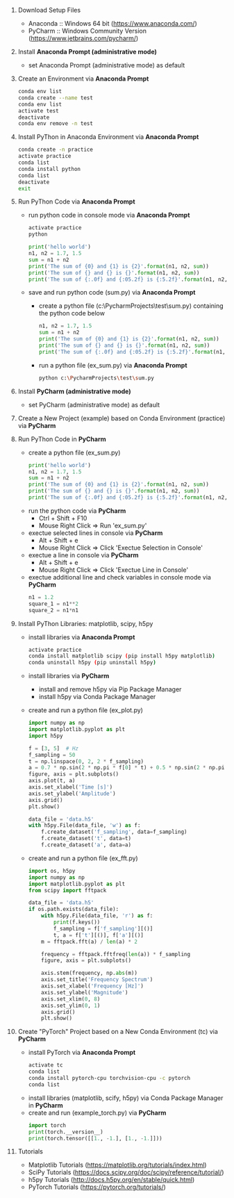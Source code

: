 1. Download Setup Files
    - Anaconda :: Windows 64 bit (https://www.anaconda.com/)
    - PyCharm :: Windows Community Version (https://www.jetbrains.com/pycharm/)

1. Install **Anaconda Prompt (administrative mode)**
    - set Anaconda Prompt (administrative mode) as default    

1. Create an Environment via **Anaconda Prompt**
     ```bash
    conda env list
    conda create --name test
    conda env list
    activate test
    deactivate
    conda env remove -n test
    ```

1. Install PyThon in Anaconda Environment via **Anaconda Prompt**
    ```bash
    conda create -n practice
    activate practice
    conda list
    conda install python
    conda list
    deactivate
    exit
    ```

1. Run PyThon Code via **Anaconda Prompt**
    - run python code in console mode via **Anaconda Prompt**
        ```bash
        activate practice
        python
        ```
        
        ```python
        print('hello world')
        n1, n2 = 1.7, 1.5
        sum = n1 + n2
        print('The sum of {0} and {1} is {2}'.format(n1, n2, sum))
        print('The sum of {} and {} is {}'.format(n1, n2, sum))
        print('The sum of {:.0f} and {:05.2f} is {:5.2f}'.format(n1, n2, sum))
        ```
    - save and run python code (sum.py) via **Anaconda Prompt**
        - create a python file (c:\PycharmProjects\test\sum.py) containing the python code below
            ```python
            n1, n2 = 1.7, 1.5
            sum = n1 + n2
            print('The sum of {0} and {1} is {2}'.format(n1, n2, sum))
            print('The sum of {} and {} is {}'.format(n1, n2, sum))
            print('The sum of {:.0f} and {:05.2f} is {:5.2f}'.format(n1, n2, sum))
            ```
        - run a python file (ex_sum.py) via **Anaconda Prompt**
            ```bash
            python c:\PycharmProjects\test\sum.py
            ```
            
1. Install **PyCharm (administrative mode)**
    - set PyCharm (administrative mode) as default    

1. Create a New Project (example) based on Conda Environment (practice) via **PyCharm**

1. Run PyThon Code in **PyCharm**
    - create a python file (ex_sum.py)
        ```python
        print('hello world')
        n1, n2 = 1.7, 1.5
        sum = n1 + n2
        print('The sum of {0} and {1} is {2}'.format(n1, n2, sum))
        print('The sum of {} and {} is {}'.format(n1, n2, sum))
        print('The sum of {:.0f} and {:05.2f} is {:5.2f}'.format(n1, n2, sum))
        ```
    - run the python code via **PyCharm**
        - Ctrl + Shift + F10
        - Mouse Right Click => Run 'ex_sum.py'
    - exectue selected lines in console via **PyCharm**
        - Alt + Shift + e
        - Mouse Right Click => Click 'Exectue Selection in Console'
    - exectue a line in console via **PyCharm**
        - Alt + Shift + e
        - Mouse Right Click => Click 'Exectue Line in Console'
    - exectue additional line and check variables in console mode via **PyCharm**
        ```python
        n1 = 1.2
        square_1 = n1**2
        square_2 = n1*n1
        ```
    
1. Install PyThon Libraries: matplotlib, scipy, h5py
    - install libraries via **Anaconda Prompt**
        ```bash
        activate practice
        conda install matplotlib scipy (pip install h5py matplotlib)
        conda uninstall h5py (pip uninstall h5py)        
        ```
    - install libraries via **PyCharm**
        - install and remove h5py via Pip Package Manager
        - install h5py via Conda Package Manager
            
    - create and run a python file (ex_plot.py)
        ```python
        import numpy as np
        import matplotlib.pyplot as plt
        import h5py

        f = [3, 5]  # Hz
        f_sampling = 50
        t = np.linspace(0, 2, 2 * f_sampling)
        a = 0.7 * np.sin(2 * np.pi * f[0] * t) + 0.5 * np.sin(2 * np.pi * f[1] * t)
        figure, axis = plt.subplots()
        axis.plot(t, a)
        axis.set_xlabel('Time [s]')
        axis.set_ylabel('Amplitude')
        axis.grid()
        plt.show()

        data_file = 'data.h5'
        with h5py.File(data_file, 'w') as f:
            f.create_dataset('f_sampling', data=f_sampling)
            f.create_dataset('t', data=t)
            f.create_dataset('a', data=a)

        ```        
   
    - create and run a python file (ex_fft.py)
        ```python
        import os, h5py
        import numpy as np
        import matplotlib.pyplot as plt
        from scipy import fftpack

        data_file = 'data.h5'
        if os.path.exists(data_file):
            with h5py.File(data_file, 'r') as f:
                print(f.keys())
                f_sampling = f['f_sampling'][()]
                t, a = f['t'][()], f['a'][()]
            m = fftpack.fft(a) / len(a) * 2

            frequency = fftpack.fftfreq(len(a)) * f_sampling
            figure, axis = plt.subplots()

            axis.stem(frequency, np.abs(m))
            axis.set_title('Frequency Spectrum')
            axis.set_xlabel('Frequency [Hz]')
            axis.set_ylabel('Magnitude')
            axis.set_xlim(0, 8)
            axis.set_ylim(0, 1)
            axis.grid()
            plt.show()
        ```        
        
1. Create "PyTorch" Project based on a New Conda Environment (tc) via **PyCharm**
    - install PyTorch via **Anaconda Prompt**
        ```bash
        activate tc
        conda list
        conda install pytorch-cpu torchvision-cpu -c pytorch
        conda list
        ```    
    - install libraries (matplotlib, scify, h5py) via Conda Package Manager in **PyCharm**
    - create and run (example_torch.py) via **PyCharm**
        ```python
        import torch
        print(torch.__version__)
        print(torch.tensor([[1., -1.], [1., -1.]]))
        ```
        
1. Tutorials
    - Matplotlib Tutorials (https://matplotlib.org/tutorials/index.html)
    - SciPy Tutorials (https://docs.scipy.org/doc/scipy/reference/tutorial/)
    - h5py Tutorials (http://docs.h5py.org/en/stable/quick.html)
    - PyTorch Tutorials (https://pytorch.org/tutorials/)
